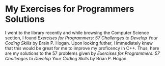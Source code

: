 # My Exercises for Programmers Solutions
I went to the library recently and while browsing the Computer Science section, I found *Exercises for Programmers: 57 Challenges to Develop Your Coding Skills* by Brain P. Hogan. Upon looking futher, I immediately knew that this would be great for me to improve my proficency in C++. Thus, here are my solutions to the 57 problems given by *Exercises for Programmers: 57 Challenges to Develop Your Coding Skills* by Brian P. Hogan.
